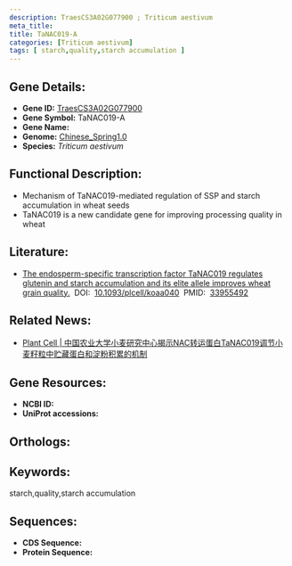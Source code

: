 ```yaml
---
description: TraesCS3A02G077900 ; Triticum aestivum
meta_title:
title: TaNAC019-A
categories: [Triticum aestivum]
tags: [ starch,quality,starch accumulation ]
---
```


## Gene Details:
- **Gene ID:**	[TraesCS3A02G077900]()
- **Gene Symbol:** TaNAC019-A
- **Gene Name:** 
- **Genome:** [Chinese_Spring1.0]()
- **Species:** *Triticum aestivum*

## Functional Description:
   - Mechanism of TaNAC019-mediated regulation of SSP and starch accumulation in wheat seeds
   - TaNAC019 is a new candidate gene for improving processing quality in wheat

## Literature:
   - [The endosperm-specific transcription factor TaNAC019 regulates glutenin and starch accumulation and its elite allele improves wheat grain quality.]( https://academic.oup.com/plcell/article/33/3/603/6059236?login=true#246809756)&nbsp;&nbsp;DOI:&nbsp;&nbsp;[10.1093/plcell/koaa040](https://academic.oup.com/plcell/article/33/3/603/6059236?login=true#246809756)&nbsp;&nbsp;PMID:&nbsp;&nbsp;[33955492](https://pubmed.ncbi.nlm.nih.gov/33955492/)

## Related News:
   - [Plant Cell | 中国农业大学小麦研究中心揭示NAC转运蛋白TaNAC019调节小麦籽粒中贮藏蛋白和淀粉积累的机制](https://mp.weixin.qq.com/s?__biz=Mzg3MDEwNDEyMg==&mid=2247503174&idx=7&sn=213563ce48e6f48dee60bc57bb2fcd38&chksm=ce906013f9e7e9052ad18fef5255c9009167fd5f723c9553dddfc57f38e0442ecbe7a76ac539&scene=27#wechat_redirect)

## Gene Resources:
- **NCBI ID:** [](https://www.ncbi.nlm.nih.gov/gene/?term=)
- **UniProt accessions:** [](https://www.uniprot.org/uniprotkb//entry)

## Orthologs:

## Keywords:
starch,quality,starch accumulation

## Sequences:
- **CDS Sequence:**
- **Protein Sequence:**
